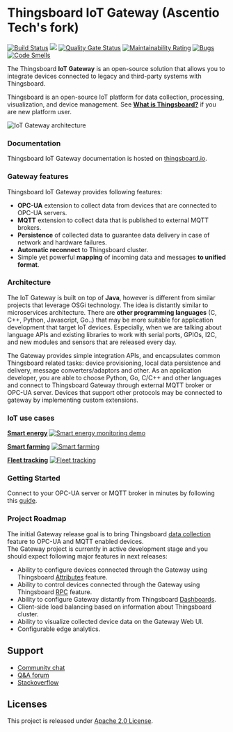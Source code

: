 # Thingsboard IoT Gateway (Ascentio Tech's fork)
[![Build Status](https://travis-ci.com/ascentio-tech/thingsboard-gateway.svg?branch=master)](https://travis-ci.com/ascentio-tech/thingsboard-gateway)
[![](https://images.microbadger.com/badges/version/ascentiotech/thingsboard-gateway.svg)](https://microbadger.com/images/ascentiotech/thingsboard-gateway "Get your own version badge on microbadger.com")
[![Quality Gate Status](https://sonarcloud.io/api/project_badges/measure?project=ascentio-tech_thingsboard-gateway&metric=alert_status)](https://sonarcloud.io/dashboard?id=ascentio-tech_thingsboard-gateway)
[![Maintainability Rating](https://sonarcloud.io/api/project_badges/measure?project=ascentio-tech_thingsboard-gateway&metric=sqale_rating)](https://sonarcloud.io/dashboard?id=ascentio-tech_thingsboard-gateway)
[![Bugs](https://sonarcloud.io/api/project_badges/measure?project=ascentio-tech_thingsboard-gateway&metric=bugs)](https://sonarcloud.io/dashboard?id=ascentio-tech_thingsboard-gateway)
[![Code Smells](https://sonarcloud.io/api/project_badges/measure?project=ascentio-tech_thingsboard-gateway&metric=code_smells)](https://sonarcloud.io/dashboard?id=ascentio-tech_thingsboard-gateway)


The Thingsboard **IoT Gateway** is an open-source solution that allows you to integrate devices connected to legacy and third-party systems with Thingsboard.

Thingsboard is an open-source IoT platform for data collection, processing, visualization, and device management. See [**What is Thingsboard?**](https://thingsboard.io/docs/getting-started-guides/what-is-thingsboard/) if you are new platform user. 

![IoT Gateway architecture](./img/tb-gateway.png?raw=true "IoT Gateway architecture")

### Documentation

Thingsboard IoT Gateway documentation is hosted on [thingsboard.io](https://thingsboard.io/docs/iot-gateway/).

### Gateway features

Thingsboard IoT Gateway provides following features:

 - **OPC-UA** extension to collect data from devices that are connected to OPC-UA servers.
 - **MQTT** extension to collect data that is published to external MQTT brokers.
 - **Persistence** of collected data to guarantee data delivery in case of network and hardware failures.
 - **Automatic reconnect** to Thingsboard cluster.
 - Simple yet powerful **mapping** of incoming data and messages **to unified format**.
  
### Architecture  

The IoT Gateway is built on top of **Java**, however is different from similar projects that leverage OSGi technology.
The idea is distantly similar to microservices architecture.
There are **other programming languages** (C, C++, Python, Javascript, Go..) that may be more suitable for application development that target IoT devices.
Especially, when we are talking about language APIs and existing libraries to work with serial ports, GPIOs, I2C, and new modules and sensors that are released every day. 

The Gateway provides simple integration APIs, and encapsulates common Thingsboard related tasks: device provisioning, local data persistence and delivery, message converters/adaptors and other.
As an application developer, you are able to choose Python, Go, C/C++ and other languages and connect to Thingsboard Gateway through external MQTT broker or OPC-UA server. 
Devices that support other protocols may be connected to gateway by implementing custom extensions.

### IoT use cases

[**Smart energy**](https://thingsboard.io/smart-energy/)
[![Smart energy monitoring demo](https://cloud.githubusercontent.com/assets/8308069/24495682/aebd45d0-153e-11e7-8de4-7360ed5b41ae.gif "Smart energy")](https://thingsboard.io/smart-energy/)

[**Smart farming**](https://thingsboard.io/smart-farming/)
[![Smart farming](https://cloud.githubusercontent.com/assets/8308069/24496824/10dc1144-1542-11e7-8aa1-5d3a281d5a1a.gif "Smart farming")](https://thingsboard.io/smart-farming/)

[**Fleet tracking**](https://thingsboard.io/fleet-tracking/)
[![Fleet tracking](https://cloud.githubusercontent.com/assets/8308069/24497169/3a1a61e0-1543-11e7-8d55-3c8a13f35634.gif "Fleet tracking")](https://thingsboard.io/fleet-tracking/)

### Getting Started

Connect to your OPC-UA server or MQTT broker in minutes by following this [guide](https://thingsboard.io/docs/iot-gateway/getting-started).

### Project Roadmap

The initial Gateway release goal is to bring Thingsboard [data collection](https://thingsboard.io/docs/user-guide/telemetry/) feature to OPC-UA and MQTT enabled devices.  
The Gateway project is currently in active development stage and you should expect following major features in next releases:

 - Ability to configure devices connected through the Gateway using Thingsboard [Attributes](https://thingsboard.io/docs/user-guide/attributes) feature.
 - Ability to control devices connected through the Gateway using Thingsboard [RPC](https://thingsboard.io/docs/user-guide/rpc/) feature.
 - Ability to configure Gateway distantly from Thingsboard [Dashboards](https://thingsboard.io/docs/user-guide/visualization/).
 - Client-side load balancing based on information about Thingsboard cluster.
 - Ability to visualize collected device data on the Gateway Web UI. 
 - Configurable edge analytics.

## Support

 - [Community chat](https://gitter.im/thingsboard/chat)
 - [Q&A forum](https://groups.google.com/forum/#!forum/thingsboard)
 - [Stackoverflow](http://stackoverflow.com/questions/tagged/thingsboard)

## Licenses

This project is released under [Apache 2.0 License](./LICENSE).
